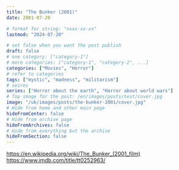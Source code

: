 ```yaml
---
title: "The Bunker (2001)"
date: 2001-07-20

# format for string: "xxxx-xx-xx"
lastmod: "2024-07-20"

# set false when you want the post publish
draft: false
# one category: ["category-1"]
# more categories: ["category-1", "category-2", ...]
categories: ["Movies", "Horror"]
# refer to categories
tags: ["mystic", "madness", "militarism"]
# seires
series: ["Horror about the earth", "Horror about world wars"]
# Top image for the post: /en/images/posts/test/cover.jpg
image: "/uk/images/posts/the-bunker-2001/cover.jpg"
# Hide from home and other main page
hideFromCenter: false
# Hide from archive page
hideFromArchives: false
# Hide from everything but the archive
hideFromSection: false
---
```

https://en.wikipedia.org/wiki/The_Bunker_(2001_film)
https://www.imdb.com/title/tt0252963/
<!--more-->